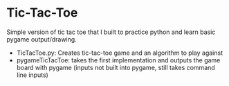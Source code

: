 # Tic-Tac-Toe

Simple version of tic tac toe that I built to practice python and learn basic pygame output/drawing. 
- TicTacToe.py: Creates tic-tac-toe game and an algorithm to play against 
- pygameTicTacToe: takes the first implementation and outputs the game board with pygame (inputs not built into pygame, still takes command line inputs)
